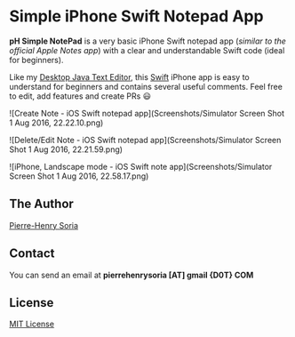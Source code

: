 # Simple iPhone Swift Notepad App

**pH Simple NotePad** is a very basic iPhone Swift notepad app (*similar to the official Apple Notes app*) with a clear and understandable Swift code (ideal for beginners).

Like my [Desktop Java Text Editor](https://github.com/pH-7/Simple-Java-Text-Editor), this [Swift](https://swift.org) iPhone app is easy to understand for beginners and contains several useful comments. Feel free to edit, add features and create PRs :smiley:

![Create Note - iOS Swift notepad app](Screenshots/Simulator Screen Shot 1 Aug 2016, 22.22.10.png)

![Delete/Edit Note - iOS Swift notepad app](Screenshots/Simulator Screen Shot 1 Aug 2016, 22.21.59.png)

![iPhone, Landscape mode - iOS Swift note app](Screenshots/Simulator Screen Shot 1 Aug 2016, 22.58.17.png)


## The Author

[Pierre-Henry Soria](https://github.com/pH-7/)


## Contact

You can send an email at **pierrehenrysoria [AT] gmail {D0T} COM**


## License

[MIT License](http://opensource.org/licenses/mit-license.php)
